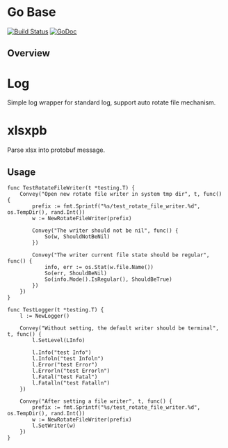 Go Base
===================================================

[![Build Status](https://travis-ci.org/leoxk/gobase.svg?branch=master)](https://travis-ci.org/leoxk/gobase)
[![GoDoc](https://godoc.org/github.com/leoxk/gobase?status.svg)](https://godoc.org/github.com/leoxk/gobase)

Overview
--------
# Log
Simple log wrapper for standard log, support auto rotate file mechanism.

# xlsxpb
Parse xlsx into protobuf message.

Usage
-----
```
func TestRotateFileWriter(t *testing.T) {
	Convey("Open new rotate file writer in system tmp dir", t, func() {
		prefix := fmt.Sprintf("%s/test_rotate_file_writer.%d", os.TempDir(), rand.Int())
		w := NewRotateFileWriter(prefix)

		Convey("The writer should not be nil", func() {
			So(w, ShouldNotBeNil)
		})

		Convey("The writer current file state should be regular", func() {
			info, err := os.Stat(w.file.Name())
			So(err, ShouldBeNil)
			So(info.Mode().IsRegular(), ShouldBeTrue)
		})
	})
}

func TestLogger(t *testing.T) {
	l := NewLogger()

	Convey("Without setting, the default writer should be terminal", t, func() {
		l.SetLevel(LInfo)

		l.Info("test Info")
		l.Infoln("test Infoln")
		l.Error("test Error")
		l.Errorln("test Errorln")
		l.Fatal("test Fatal")
		l.Fatalln("test Fatalln")
	})

	Convey("After setting a file writer", t, func() {
		prefix := fmt.Sprintf("%s/test_rotate_file_writer.%d", os.TempDir(), rand.Int())
		w := NewRotateFileWriter(prefix)
		l.SetWriter(w)
	})
}
```
